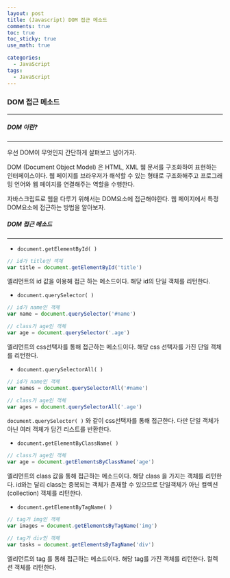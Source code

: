```yaml
---
layout: post
title: (Javascript) DOM 접근 메소드
comments: true
toc: true
toc_sticky: true
use_math: true

categories:
  - JavaScript
tags:
  - JavaScript
---
```




### DOM 접근 메소드

---

##### DOM 이란?

---

우선 DOM이 무엇인지 간단하게 살펴보고 넘어가자. 

DOM (Document Object Model) 은 HTML, XML 웹 문서를 구조화하여 표현하는 인터페이스이다. 웹 페이지를 브라우저가 해석할 수 있는 형태로 구조화해주고 프로그래밍 언어와 웹 페이지를 연결해주는 역할을 수행한다.

자바스크립트로 웹을 다루기 위해서는 DOM요소에 접근해야한다. 웹 페이지에서 특정 DOM요소에 접근하는 방법을 알아보자.



##### DOM 접근 메소드

---

* `document.getElementById( )`

```javascript
// id가 title인 객체 
var title = document.getElementById('title')
```

엘리먼트의 id 값을 이용해 접근 하는 메소드이다. 해당 id의 단일 객체를 리턴한다.



* `document.querySelector( )`

```javascript
// id가 name인 객체 
var name = document.querySelector('#name')

// class가 age인 객체
var age = document.querySelector('.age')
```

엘리먼트의 css선택자를 통해 접근하는 메소드이다. 해당 css 선택자를 가진 단일 객체를 리턴한다.



* `document.querySelectorAll( )`

```javascript
// id가 name인 객체
var names = document.querySelectorAll('#name')

// class가 age인 객체
var ages = document.querySelectorAll('.age')
```

`document.querySelector( )` 와 같이 css선택자를 통해 접근한다. 다만 단일 객체가 아닌 여러 객체가 담긴 리스트를 반환한다.



* `document.getElementByClassName( )`

```javascript
// class가 age인 객체
var age = document.getElementsByClassName('age')
```

엘리먼트의 class 값을 통해 접근하는 메소드이다. 해당 class 을 가지는 객체를 리턴한다. id와는 달리 class는 중복되는 객체가 존재할 수 있으므로 단일객체가 아닌 컬렉션(collection) 객체를 리턴한다.



* `document.getElementByTagName( )`

```javascript
// tag가 img인 객체
var images = document.getElementsByTagName('img')

// tag가 div인 객체
var tasks = document.getElementsByTagName('div')
```

엘리먼트의 tag 를 통해 접근하는 메소드이다. 해당 tag를 가진 객체를 리턴한다. 컬렉션 객체를 리턴한다.



